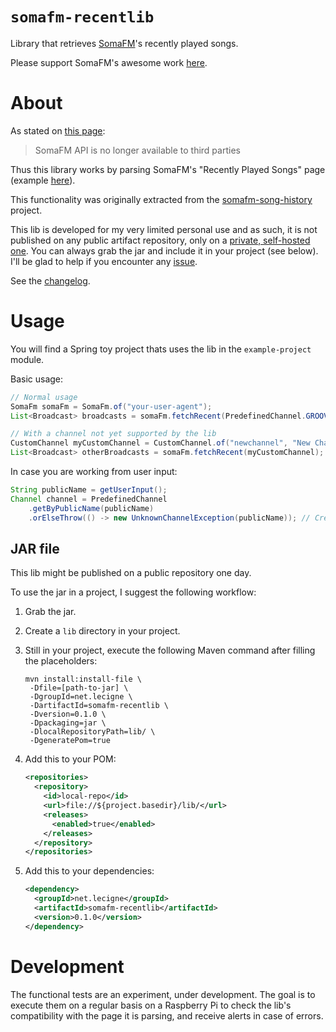 # `somafm-recentlib`

Library that retrieves [SomaFM][1]'s recently played songs.

Please support SomaFM's awesome work [here][2].

# About

As stated on [this page][3]:

> SomaFM API is no longer available to third parties

Thus this library works by parsing SomaFM's "Recently Played Songs" page (example [here][4]).

This functionality was originally extracted from the [somafm-song-history][5] project.

This lib is developed for my very limited personal use and as such, it is not published on any
public artifact repository, only on a [private, self-hosted one][6]. You can always grab the jar and
include it in your project (see below). I'll be glad to help if you encounter any [issue][7].

See the [changelog][8].

# Usage

You will find a Spring toy project thats uses the lib in the `example-project` module.

Basic usage:

```java
// Normal usage
SomaFm somaFm = SomaFm.of("your-user-agent");
List<Broadcast> broadcasts = somaFm.fetchRecent(PredefinedChannel.GROOVE_SALAD);

// With a channel not yet supported by the lib
CustomChannel myCustomChannel = CustomChannel.of("newchannel", "New Channel", false);
List<Broadcast> otherBroadcasts = somaFm.fetchRecent(myCustomChannel);
```

In case you are working from user input:

```java
String publicName = getUserInput();
Channel channel = PredefinedChannel
    .getByPublicName(publicName)
    .orElseThrow(() -> new UnknownChannelException(publicName)); // Create your own exception
```

## JAR file

This lib might be published on a public repository one day.

To use the jar in a project, I suggest the following workflow:

1. Grab the jar.

2. Create a `lib` directory in your project.

3. Still in your project, execute the following Maven command after filling the placeholders:

   ```shell
   mvn install:install-file \
    -Dfile=[path-to-jar] \
    -DgroupId=net.lecigne \
    -DartifactId=somafm-recentlib \
    -Dversion=0.1.0 \
    -Dpackaging=jar \
    -DlocalRepositoryPath=lib/ \
    -DgeneratePom=true
   ```

4. Add this to your POM:

   ```xml
   <repositories>
     <repository>
       <id>local-repo</id>
       <url>file://${project.basedir}/lib/</url>
       <releases>
         <enabled>true</enabled>
       </releases>
     </repository>
   </repositories>
   ```

5. Add this to your dependencies:

   ```xml
   <dependency>
     <groupId>net.lecigne</groupId>
     <artifactId>somafm-recentlib</artifactId>
     <version>0.1.0</version>
   </dependency>
   ```

# Development

The functional tests are an experiment, under development. The goal is to execute them on a regular
basis on a Raspberry Pi to check the lib's compatibility with the page it is parsing, and receive
alerts in case of errors.

[1]: https://somafm.com

[2]: https://somafm.com/support/

[3]: https://somafm.com/linktous/api.html

[4]: https://somafm.com/dronezone/songhistory.html

[5]: https://github.com/alecigne/somafm-song-history

[6]: https://reposilite.com/

[7]: https://github.com/alecigne/somafm-recently-played/issues

[8]: CHANGELOG.md
